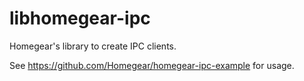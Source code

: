 # libhomegear-ipc

Homegear's library to create IPC clients.

See https://github.com/Homegear/homegear-ipc-example for usage.
